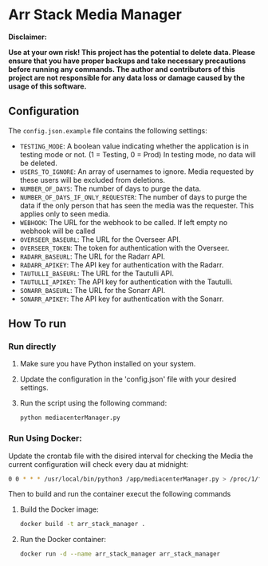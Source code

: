 # Arr Stack Media Manager

**Disclaimer:**

**Use at your own risk! This project has the potential to delete data. Please ensure that you have proper backups and take necessary precautions before running any commands. The author and contributors of this project are not responsible for any data loss or damage caused by the usage of this software.**


## Configuration

The `config.json.example` file contains the following settings:

- `TESTING_MODE`: A boolean value indicating whether the application is in testing mode or not. (1 = Testing, 0 = Prod) In testing mode, no data will be deleted.
- `USERS_TO_IGNORE`: An array of usernames to ignore. Media requested by these users will be excluded from deletions.
- `NUMBER_OF_DAYS`: The number of days to purge the data.
- `NUMBER_OF_DAYS_IF_ONLY_REQUESTER`: The number of days to purge the data if the only person that has seen the media was the requester. This applies only to seen media.
- `WEBHOOK`: The URL for the webhook to be called. If left empty no webhook will be called
- `OVERSEER_BASEURL`: The URL for the Overseer API.
- `OVERSEER_TOKEN`: The token for authentication with the Overseer.
- `RADARR_BASEURL`: The URL for the Radarr API.
- `RADARR_APIKEY`: The API key for authentication with the Radarr.
- `TAUTULLI_BASEURL`: The URL for the Tautulli API.
- `TAUTULLI_APIKEY`: The API key for authentication with the Tautulli.
- `SONARR_BASEURL`: The URL for the Sonarr API.
- `SONARR_APIKEY`: The API key for authentication with the Sonarr.


## How To run

### Run directly
1. Make sure you have Python installed on your system.
3. Update the configuration in the 'config.json' file with your desired settings.
4. Run the script using the following command:

    ```bash
    python mediacenterManager.py
    ```

### Run Using Docker:

Update the crontab file with the disired interval for checking the Media
the current configuration will check every dau at midnight:
    
```bash
0 0 * * * /usr/local/bin/python3 /app/mediacenterManager.py > /proc/1/fd/1 2>/proc/1/fd/2 
```

Then to build and run the container execut the following commands

1. Build the Docker image:

    ```bash
    docker build -t arr_stack_manager .
    ```

2. Run the Docker container:

    ```bash
    docker run -d --name arr_stack_manager arr_stack_manager
    ```

